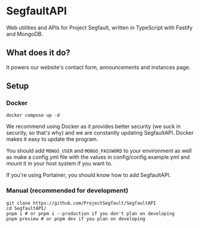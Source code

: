# SegfaultAPI

Web utilities and APIs for Project Segfault, written in TypeScript with Fastify and MongoDB.

## What does it do?

It powers our website's contact form, announcements and instances page.

## Setup

### Docker

```
docker compose up -d
```

We recommend using Docker as it provides better security (we suck in security, so that's why) and we are constantly updating SegfaultAPI. Docker makes it easy to update the program.

You should add `MONGO_USER` and `MONGO_PASSWORD` to your environment as well as make a config.yml file with the values in config/config.example.yml and mount it in your host system if you want to.

If you're using Portainer, you should know how to add SegfaultAPI.

### Manual (recommended for development)

```
git clone https://github.com/ProjectSegfault/SegfaultAPI
cd SegfaultAPI/
pnpm i # or pnpm i --production if you don't plan on developing
pnpm preview # or pnpm dev if you plan on developing
```
